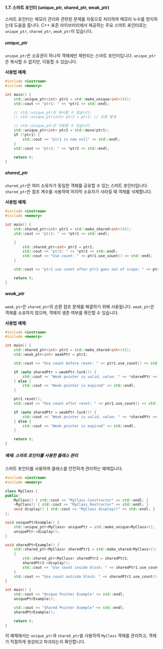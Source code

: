 #### 1.7. 스마트 포인터 (unique_ptr, shared_ptr, weak_ptr)

스마트 포인터는 메모리 관리와 관련된 문제를 자동으로 처리하여 메모리 누수를 방지하는데 도움을 줍니다. C++ 표준 라이브러리에서 제공하는 주요 스마트 포인터로는 `unique_ptr`, `shared_ptr`, `weak_ptr`이 있습니다.

##### unique_ptr
`unique_ptr`은 소유권이 하나의 객체에만 제한되는 스마트 포인터입니다. `unique_ptr`은 복사할 수 없지만, 이동할 수 있습니다.

**사용법 예제**:

```cpp
#include <iostream>
#include <memory>

int main() {
    std::unique_ptr<int> ptr1 = std::make_unique<int>(42);
    std::cout << "ptr1: " << *ptr1 << std::endl;

    // std::unique_ptr은 복사할 수 없습니다.
    // std::unique_ptr<int> ptr2 = ptr1; // 오류 발생

    // std::unique_ptr은 이동할 수 있습니다.
    std::unique_ptr<int> ptr2 = std::move(ptr1);
    if (!ptr1) {
        std::cout << "ptr1 is now null" << std::endl;
    }
    std::cout << "ptr2: " << *ptr2 << std::endl;

    return 0;
}
```

##### shared_ptr
`shared_ptr`은 여러 소유자가 동일한 객체를 공유할 수 있는 스마트 포인터입니다. `shared_ptr`은 참조 계수를 사용하여 마지막 소유자가 사라질 때 객체를 삭제합니다.

**사용법 예제**:

```cpp
#include <iostream>
#include <memory>

int main() {
    std::shared_ptr<int> ptr1 = std::make_shared<int>(42);
    std::cout << "ptr1: " << *ptr1 << std::endl;

    {
        std::shared_ptr<int> ptr2 = ptr1;
        std::cout << "ptr2: " << *ptr2 << std::endl;
        std::cout << "Use count: " << ptr1.use_count() << std::endl;
    }

    std::cout << "ptr1 use count after ptr2 goes out of scope: " << ptr1.use_count() << std::endl;

    return 0;
}
```

##### weak_ptr
`weak_ptr`은 `shared_ptr`의 순환 참조 문제를 해결하기 위해 사용됩니다. `weak_ptr`은 객체를 소유하지 않으며, 객체의 생존 여부를 확인할 수 있습니다.

**사용법 예제**:

```cpp
#include <iostream>
#include <memory>

int main() {
    std::shared_ptr<int> ptr1 = std::make_shared<int>(42);
    std::weak_ptr<int> weakPtr = ptr1;

    std::cout << "Use count before reset: " << ptr1.use_count() << std::endl;

    if (auto sharedPtr = weakPtr.lock()) {
        std::cout << "Weak pointer is valid, value: " << *sharedPtr << std::endl;
    } else {
        std::cout << "Weak pointer is expired" << std::endl;
    }

    ptr1.reset();
    std::cout << "Use count after reset: " << ptr1.use_count() << std::endl;

    if (auto sharedPtr = weakPtr.lock()) {
        std::cout << "Weak pointer is valid, value: " << *sharedPtr << std::endl;
    } else {
        std::cout << "Weak pointer is expired" << std::endl;
    }

    return 0;
}
```

##### 예제: 스마트 포인터를 사용한 클래스 관리

스마트 포인터를 사용하여 클래스를 안전하게 관리하는 예제입니다.

```cpp
#include <iostream>
#include <memory>

class MyClass {
public:
    MyClass() { std::cout << "MyClass Constructor" << std::endl; }
    ~MyClass() { std::cout << "MyClass Destructor" << std::endl; }
    void display() { std::cout << "MyClass display()" << std::endl; }
};

void uniquePtrExample() {
    std::unique_ptr<MyClass> uniquePtr = std::make_unique<MyClass>();
    uniquePtr->display();
}

void sharedPtrExample() {
    std::shared_ptr<MyClass> sharedPtr1 = std::make_shared<MyClass>();
    {
        std::shared_ptr<MyClass> sharedPtr2 = sharedPtr1;
        sharedPtr2->display();
        std::cout << "Use count inside block: " << sharedPtr1.use_count() << std::endl;
    }
    std::cout << "Use count outside block: " << sharedPtr1.use_count() << std::endl;
}

int main() {
    std::cout << "Unique Pointer Example" << std::endl;
    uniquePtrExample();

    std::cout << "Shared Pointer Example" << std::endl;
    sharedPtrExample();

    return 0;
}
```

이 예제에서는 `unique_ptr`과 `shared_ptr`을 사용하여 `MyClass` 객체를 관리하고, 객체가 적절하게 생성되고 파괴되는지 확인합니다.
